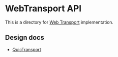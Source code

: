 # WebTransport API

This is a directory for [Web Transport](https://wicg.github.io/web-transport/)
implementation.

## Design docs

 - [QuicTransport](https://docs.google.com/document/d/1UgviRBnZkMUq4OKcsAJvIQFX6UCXeCbOtX_wMgwD_es/edit)
